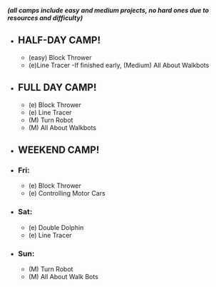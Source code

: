 **_(all camps include easy and medium projects, no hard ones due to resources and difficulty)_**

* ## HALF-DAY CAMP!
  * (easy) Block Thrower
  * (e)Line Tracer
    -If finished early, (Medium) All About Walkbots

* ## FULL DAY CAMP!
  * (e) Block Thrower 
  * (e) Line Tracer
  * (M) Turn Robot
  * (M) All About Walkbots

* ## WEEKEND CAMP!

* ### Fri: 
  * (e) Block Thrower
  * (e) Controlling Motor Cars
* ### Sat:
  * (e) Double Dolphin
  * (e) Line Tracer
* ### Sun:
  * (M) Turn Robot
  * (M) All About Walk Bots

